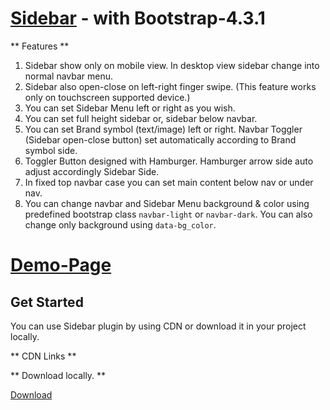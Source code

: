 [Sidebar](https://skwebs.github.io/sidebar/) - with Bootstrap-4.3.1
=========================================

** Features **
1. Sidebar show only on mobile view. In desktop view sidebar change into normal navbar menu.
2. Sidebar also open-close on left-right finger swipe. (This feature works only on touchscreen supported device.)
3. You can set Sidebar Menu left or right as you wish.
4. You can set full height sidebar or, sidebar below navbar.
5. You can set Brand symbol (text/image) left or right. Navbar Toggler (Sidebar open-close button) set automatically according to Brand symbol side.
6. Toggler Button designed with Hamburger. Hamburger arrow side auto adjust accordingly Sidebar Side.
7. In fixed top navbar case you can set main content below nav or under nav.
8. You can change navbar and Sidebar Menu background & color using predefined bootstrap class `navbar-light` or `navbar-dark`. You can also change only background using `data-bg_color`.


[Demo-Page](https://skwebs.github.io/sidebar/)
========================================

## Get Started

You can use Sidebar plugin by using CDN or download it in your project locally.

** CDN Links **


** Download locally. **

[Download](https://github.com/skwebs/sidebar/tree/1.0.0-stable)




